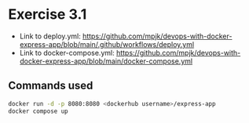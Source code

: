 # Exercise 3.1

- Link to deploy.yml: https://github.com/mpjk/devops-with-docker-express-app/blob/main/.github/workflows/deploy.yml
- Link to docker-compose.yml: https://github.com/mpjk/devops-with-docker-express-app/blob/main/docker-compose.yml

## Commands used

```bash
docker run -d -p 8080:8080 <dockerhub username>/express-app
docker compose up
```
